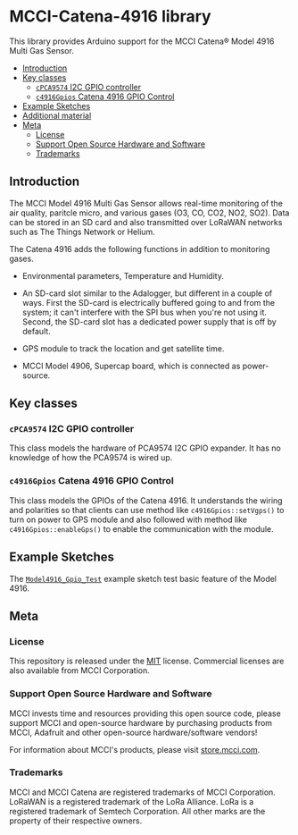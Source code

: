 # MCCI-Catena-4916 library

This library provides Arduino support for the MCCI Catena&reg; Model 4916 Multi Gas Sensor.

<!-- markdownlint-disable MD033 -->
<!-- markdownlint-capture -->
<!-- markdownlint-disable -->
<!-- TOC depthFrom:2 updateOnSave:true -->

- [Introduction](#introduction)
- [Key classes](#key-classes)
	- [`cPCA9574` I2C GPIO controller](#cPCA9574-i2c-gpio-controller)
	- [`c4916Gpios` Catena 4916 GPIO Control](#c4916gpios-catena-4916-gpio-control)
- [Example Sketches](#example-sketches)
- [Additional material](#additional-material)
- [Meta](#meta)
	- [License](#license)
	- [Support Open Source Hardware and Software](#support-open-source-hardware-and-software)
	- [Trademarks](#trademarks)

<!-- /TOC -->
<!-- markdownlint-restore -->
<!-- Due to a bug in Markdown TOC, the table is formatted incorrectly if tab indentation is set other than 4. Due to another bug, this comment must be *after* the TOC entry. -->

## Introduction

The MCCI Model 4916 Multi Gas Sensor allows real-time monitoring of the air quality, paritcle micro, and various gases (O3, CO, CO2, NO2, SO2). Data can be stored in an SD card and also transmitted over LoRaWAN networks such as The Things Network or Helium.

The Catena 4916 adds the following functions in addition to monitoring gases.

- Environmental parameters, Temperature and Humidity.

- An SD-card slot similar to the Adalogger, but different in a couple of ways. First the SD-card is electrically buffered going to and from the system; it can't interfere with the SPI bus when you're not using it. Second, the SD-card slot has a dedicated power supply that is off by default.

- GPS module to track the location and get satellite time.

- MCCI Model 4906, Supercap board, which is connected as power-source.

## Key classes

### `cPCA9574` I2C GPIO controller

This class models the hardware of PCA9574 I2C GPIO expander. It has no knowledge of how the PCA9574 is wired up.

### `c4916Gpios` Catena 4916 GPIO Control

This class models the GPIOs of the Catena 4916. It understands the wiring and polarities so that clients can use method like `c4916Gpios::setVgps()` to turn on power to GPS module and also followed with method like `c4916Gpios::enableGps()` to enable the communication with the module.

## Example Sketches

The [`Model4916_Gpio_Test`](examples/Model4916_Gpio_Test/Model4916_Gpio_Test.ino) example sketch test basic feature of the Model 4916.

## Meta

### License

This repository is released under the [MIT](./LICENSE) license. Commercial licenses are also available from MCCI Corporation.

### Support Open Source Hardware and Software

MCCI invests time and resources providing this open source code, please support MCCI and open-source hardware by purchasing products from MCCI, Adafruit and other open-source hardware/software vendors!

For information about MCCI's products, please visit [store.mcci.com](https://store.mcci.com/).

### Trademarks

MCCI and MCCI Catena are registered trademarks of MCCI Corporation. LoRaWAN is a registered trademark of the LoRa Alliance. LoRa is a registered trademark of Semtech Corporation. All other marks are the property of their respective owners.
